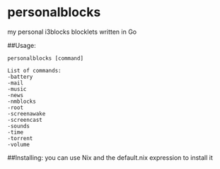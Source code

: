 # personalblocks
my personal i3blocks blocklets written in Go

##Usage:
```
personalblocks [command]

List of commands:
-battery
-mail
-music
-news
-nmblocks
-root
-screenawake
-screencast
-sounds
-time
-torrent
-volume
```

##Installing:
you can use Nix and the default.nix expression to install it
